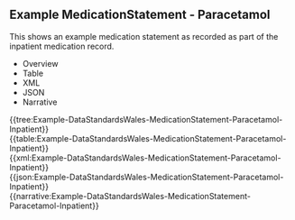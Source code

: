<div class="warning"><span class="ClinicalWarn"></span></div>

## Example MedicationStatement - Paracetamol
This shows an example medication statement as recorded as part of the inpatient medication record.

<div class="tab-wrap">
  <ul class="tab-head">
    <li class="tablink" onclick="openCity(this,'tabtree')" data-target="tabtree">
      Overview
    </li>
    <li class="tablink" onclick="openCity(this,'tabtable')" data-target="tabtable">
      Table
    </li>
    <li class="tablink tab-active" onclick="openCity(this,'tabxml')" data-target="tabxml">
      XML
    </li>    
    <li class="tablink" onclick="openCity(this,'tabjson')" data-target="tabjson">
      JSON
    </li>    
    <li class="tablink" onclick="openCity(this,'tabnarrative')" data-target="tabnarrative">
      Narrative
    </li>
  </ul>
  <div class="tab-main">
    <div id="tabtree" class="tabcontent">
      {{tree:Example-DataStandardsWales-MedicationStatement-Paracetamol-Inpatient}}
    </div>
    <div id="tabtable" class="tabcontent">
      {{table:Example-DataStandardsWales-MedicationStatement-Paracetamol-Inpatient}}
    </div>       
    <div id="tabxml" class="tabcontent active">      
      {{xml:Example-DataStandardsWales-MedicationStatement-Paracetamol-Inpatient}}
    </div>
    <div id="tabjson" class="tabcontent">
      {{json:Example-DataStandardsWales-MedicationStatement-Paracetamol-Inpatient}}
    </div>       
    <div id="tabnarrative" class="tabcontent">
      {{narrative:Example-DataStandardsWales-MedicationStatement-Paracetamol-Inpatient}}
    </div>  
  </div>
</div>